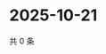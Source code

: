 # 2025-10-21

共 0 条

<!-- BEGIN ZHIHUQUESTIONS -->
<!-- 最后更新时间 Tue Oct 21 2025 14:17:52 GMT+0800 (China Standard Time) -->

<!-- END ZHIHUQUESTIONS -->
